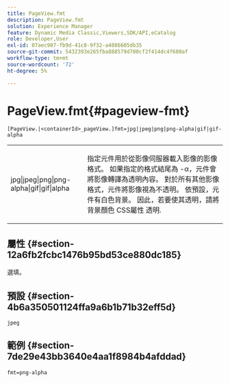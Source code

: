 ```yaml
---
title: PageView.fmt
description: PageView.fmt
solution: Experience Manager
feature: Dynamic Media Classic,Viewers,SDK/API,eCatalog
role: Developer,User
exl-id: 07aec907-fb9d-41c8-9f32-a4886605db35
source-git-commit: 5432393e265fba888579d700cf2f414dc4f680af
workflow-type: tm+mt
source-wordcount: '72'
ht-degree: 5%

---
```


# PageView.fmt{#pageview-fmt}

`[PageView.|<containerId>_pageView.]fmt=jpg|jpeg|png|png-alpha|gif|gif-alpha`

<table id="table_8629FDB399124A57B8026E46687D0BC2"> 
 <tbody> 
  <tr> 
   <td colname="col1"> <p> <span class="codeph"> jpg|jpeg|png|png-alpha|gif|gif|alpha</span> </p> </td> 
   <td colname="col2"> <p> 指定元件用於從影像伺服器載入影像的影像格式。 如果指定的格式結尾為 <span class="codeph"> -α</span>，元件會將影像轉譯為透明內容。 對於所有其他影像格式，元件將影像視為不透明。 依預設，元件有白色背景。 因此，若要使其透明，請將 <span class="codeph"> 背景顏色</span> CSS屬性 <span class="codeph"> 透明</span>. </p> </td> 
  </tr> 
 </tbody> 
</table>

## 屬性 {#section-12a6fb2fcbc1476b95bd53ce880dc185}

選填。

## 預設 {#section-4b6a350501124ffa9a6b1b71b32eff5d}

`jpeg`

## 範例 {#section-7de29e43bb3640e4aa1f8984b4afddad}

`fmt=png-alpha`
